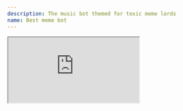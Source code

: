 ```yaml
---
description: The music bot themed for toxic meme lords
name: Best meme bot
---
```


<iframe src="https://gnarbot.xyz/" class="ls-iframe">
<!--
This data was imported from ls.terminal.ink
-->


